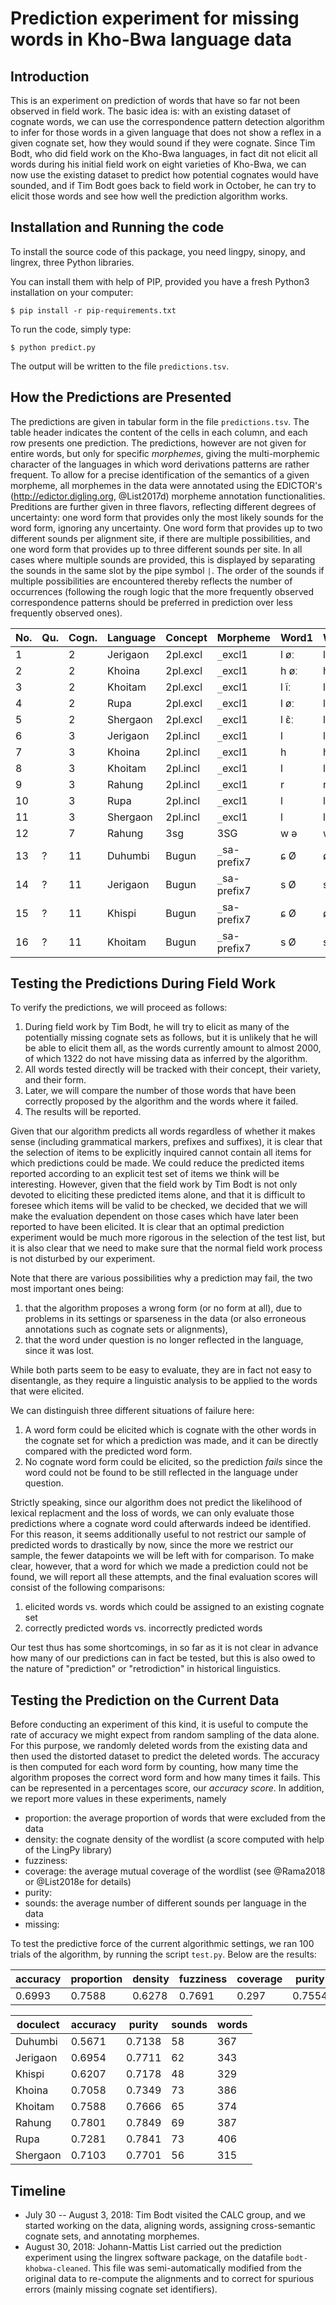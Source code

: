 # Prediction experiment for missing words in Kho-Bwa language data

## Introduction

This is an experiment on prediction of words that have so far not been observed in field work. The basic idea is: with an existing dataset of cognate words, we can use the correspondence pattern detection algorithm to infer for those words in a given language that does not show a reflex in a given cognate set, how they would sound if they were cognate. Since Tim Bodt, who did field work on the Kho-Bwa languages, in fact dit not elicit all words during his initial field work on eight varieties of Kho-Bwa, we can now use the existing dataset to predict how potential cognates would have sounded, and if Tim Bodt goes back to field work in October, he can try to elicit those words and see how well the prediction algorithm works. 

## Installation and Running the code

To install the source code of this package, you need lingpy, sinopy, and lingrex, three Python libraries.

You can install them with help of PIP, provided you have a fresh Python3 installation on your computer:

```shell
$ pip install -r pip-requirements.txt
```
To run the code, simply type:

```shell
$ python predict.py
```

The output will be written to the file `predictions.tsv`.

## How the Predictions are Presented

The predictions are given in tabular form in the file `predictions.tsv`. The table header indicates 
the content of the cells in each column, and each row presents one prediction. The predictions, however
are not given for entire words, but only for specific *morphemes*, giving the multi-morphemic character of the languages in which word derivations patterns are rather frequent. To allow for a precise identification of the semantics of a given morpheme, all morphemes in the data were annotated using the EDICTOR's (http://edictor.digling.org, @List2017d) morpheme annotation functionalities. Preditions are further given in three flavors, reflecting different degrees of uncertainty: one word form that provides only the most likely sounds for the word form, ignoring any uncertainty. One word form that provides up to two different sounds per alignment site, if there are multiple possibilities, and one word form that provides up to three different sounds per site. In all cases where multiple sounds are provided, this is displayed by separating the sounds in the same slot by the pipe symbol `|`. The order of the sounds if multiple possibilities are encountered thereby reflects the number of occurrences (following the rough logic that the more frequently observed correspondence patterns should be preferred in prediction over less frequently observed ones). 

No.  |  Qu.  |  Cogn.  |  Language  |  Concept   |  Morpheme       |  Word1  |  Word2    |  Word3
---  |  ---  |  ---    |  ---       |  ---       |  ---            |  ---    |  ---      |  ---
1    |       |  2      |  Jerigaon  |  2pl.excl  |  `_`excl1       |  l øː   |  l øː|-   |  l øː|-|i
2    |       |  2      |  Khoina    |  2pl.excl  |  `_`excl1       |  h øː   |  h øː|aː  |  h øː|aː|ə
3    |       |  2      |  Khoitam   |  2pl.excl  |  `_`excl1       |  l ĩː   |  l ĩː|yː  |  l ĩː|yː|ĩ
4    |       |  2      |  Rupa      |  2pl.excl  |  `_`excl1       |  l øː   |  l øː|ɔː  |  l øː|ɔː|ə
5    |       |  2      |  Shergaon  |  2pl.excl  |  `_`excl1       |  l ɛ̃ː   |  l ɛ̃ː|aː  |  l ɛ̃ː|aː|a
6    |       |  3      |  Jerigaon  |  2pl.incl  |  `_`excl1       |  l      |  l        |  l
7    |       |  3      |  Khoina    |  2pl.incl  |  `_`excl1       |  h      |  h        |  h
8    |       |  3      |  Khoitam   |  2pl.incl  |  `_`excl1       |  l      |  l        |  l
9    |       |  3      |  Rahung    |  2pl.incl  |  `_`excl1       |  r      |  r        |  r
10   |       |  3      |  Rupa      |  2pl.incl  |  `_`excl1       |  l      |  l        |  l
11   |       |  3      |  Shergaon  |  2pl.incl  |  `_`excl1       |  l      |  l        |  l
12   |       |  7      |  Rahung    |  3sg       |  3SG            |  w ə    |  w|pʰ ə   |  w|pʰ ə
13   |  ?    |  11     |  Duhumbi   |  Bugun     |  `_`sa-prefix7  |  ɕ Ø    |  ɕ|s Ø    |  ɕ|s Ø
14   |  ?    |  11     |  Jerigaon  |  Bugun     |  `_`sa-prefix7  |  s Ø    |  s|z Ø    |  s|z Ø
15   |  ?    |  11     |  Khispi    |  Bugun     |  `_`sa-prefix7  |  ɕ Ø    |  ɕ|s Ø    |  ɕ|s Ø
16   |  ?    |  11     |  Khoitam   |  Bugun     |  `_`sa-prefix7  |  s Ø    |  s|z Ø    |  s|z Ø


## Testing the Predictions During Field Work

To verify the predictions, we will proceed as follows:

1. During field work by Tim Bodt, he will try to elicit as many of the potentially missing cognate sets as follows, but it is unlikely that he will be able to elicit them all, as the words currently amount to almost 2000, of which 1322 do not have missing data as inferred by the algorithm.
2. All words tested directly will be tracked with their concept, their variety, and their form.
3. Later, we will compare the number of those words that have been correctly proposed by the algorithm and the words where it failed.
4. The results will be reported.

Given that our algorithm predicts all words regardless of whether it makes sense (including grammatical markers, prefixes and suffixes), it is clear that the selection of items to be explicitly inquired cannot contain all items for which predictions could be made. We could reduce the predicted items reported according to an explicit test set of items we think will be interesting. However, given that the field work by Tim Bodt is not only devoted to eliciting these predicted items alone, and that it is difficult to foresee which items will be valid to be checked, we decided that we will make the evaluation dependent on those cases which have later been reported to have been elicited. It is clear that an optimal prediction experiment would be much more rigorous in the selection of the test list, but it is also clear that we need to make sure that the normal field work process is not disturbed by our experiment.

Note that there are various possibilities why a prediction may fail, the two most important ones being:

1. that the algorithm proposes a wrong form (or no form at all), due to problems in its settings or sparseness in the data (or also erroneous annotations such as cognate sets or alignments),
2. that the word under question is no longer reflected in the language, since it was lost.

While both parts seem to be easy to evaluate, they are in fact not easy to disentangle, as they require a linguistic analysis to be applied to the words that were elicited. 

We can distinguish three different situations of failure here:

1. A word form could be elicited which is cognate with the other words in the cognate set for which a prediction was made, and it can be directly compared with the predicted word form.
2. No cognate word form could be elicited, so the prediction *fails* since the word could not be found to be still reflected in the language under question.

Strictly speaking, since our algorithm does not predict the likelihood of lexical replacment and the loss of words, we can only evaluate those predictions where a cognate word could afterwards indeed be identified. For this reason, it seems additionally useful to not restrict our sample of predicted words to drastically by now, since the more we restrict our sample, the fewer datapoints we will be left with for comparison. To make clear, however, that a word for which we made a prediction could not be found, we will report all these attempts, and the final evaluation scores will consist of the following comparisons:

1. elicited words vs. words which could be assigned to an existing cognate set
2. correctly predicted words vs. incorrectly predicted words

Our test thus has some shortcomings, in so far as it is not clear in advance how many of our predictions can in fact be tested, but this is also owed to the nature of "prediction" or "retrodiction" in historical linguistics.

## Testing the Prediction on the Current Data

Before conducting an experiment of this kind, it is useful to compute the rate of accuracy we might expect from random sampling of the data alone. For this purpose, we randomly deleted words from the existing data and then used the distorted dataset to predict the deleted words. The accuracy is then computed for each word form by counting, how many time the algorithm proposes the correct word form and how many times it fails. This can be represented in a percentages score, our *accuracy score*. In addition, we report more values in these experiments, namely

* proportion: the average proportion of words that were excluded from the data
* density: the cognate density of the wordlist (a score computed with help of the LingPy library)
* fuzziness: 
* coverage: the average mutual coverage of the wordlist (see @Rama2018 or @List2018e for details)
* purity: 
* sounds: the average number of different sounds per language in the data
* missing: 

To test the predictive force of the current algorithmic settings, we ran 100 trials of the algorithm, by running the script `test.py`. Below are the results:

accuracy | proportion | density | fuzziness | coverage | purity | sounds | missing
-------- | ---------- | ------- | --------- | -------- | ------ | ------ | -------
  0.6993 |     0.7588 |  0.6278 |    0.7691 |    0.297 | 0.7554 |     63 |  0.0789


doculect   |   accuracy |   purity  |   sounds  |   words
---------- | ---------- | --------  | --------  | -------
Duhumbi    |     0.5671 |   0.7138  |       58  |     367
Jerigaon   |     0.6954 |   0.7711  |       62  |     343
Khispi     |     0.6207 |   0.7178  |       48  |     329
Khoina     |     0.7058 |   0.7349  |       73  |     386
Khoitam    |     0.7588 |   0.7666  |       65  |     374
Rahung     |     0.7801 |   0.7849  |       69  |     387
Rupa       |     0.7281 |   0.7841  |       73  |     406
Shergaon   |     0.7103 |   0.7701  |       56  |     315


## Timeline

* July 30 -- August 3, 2018: Tim Bodt visited the CALC group, and we started working on the data, aligning words, assigning cross-semantic cognate sets, and annotating morphemes.
* August 30, 2018: Johann-Mattis List carried out the prediction experiment using the lingrex software package, on the datafile `bodt-khobwa-cleaned`. This file was semi-automatically modified from the original data to re-compute the alignments and to correct for spurious errors (mainly missing cognate set identifiers).

 

